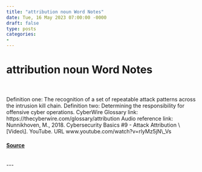 ```yaml
---
title: "attribution noun Word Notes"
date: Tue, 16 May 2023 07:00:00 -0000
draft: false
type: posts
categories: 
- 
---
```

# attribution noun Word Notes

<br/>

<br/>
Definition one: The recognition of a set of repeatable attack patterns across the intrusion kill chain. Definition two: Determining the responsibility for offensive cyber operations. CyberWire Glossary link: https://thecyberwire.com/glossary/attribution Audio reference link: Nunnikhoven, M., 2018. Cybersecurity Basics #9 - Attack Attribution \[Video\]. YouTube. URL www.youtube.com/watch?v=rlyMz5jN\_Vs

#### [Source](https://thecyberwire.com/podcasts/word-notes/147/notes)

<br/>
---
